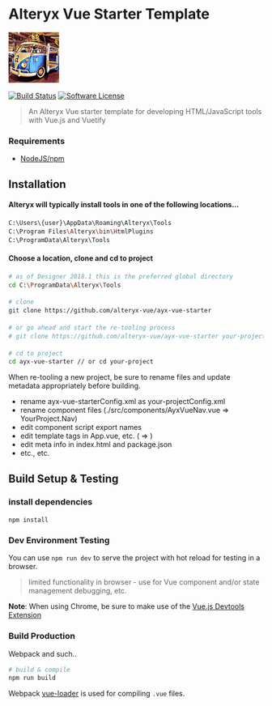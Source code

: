 # Alteryx Vue Starter Template

<img src='./public/alteryxomnibus.jpg' height='100'>

[![Build Status](https://travis-ci.org/alteryx-vue/ayx-vue-starter.svg?branch=master)](https://travis-ci.org/alteryx-vue/ayx-vue-starter) [![Software License](https://img.shields.io/badge/license-MIT-brightgreen.svg?style=flat)](LICENSE)
> An Alteryx Vue starter template for developing HTML/JavaScript tools with Vue.js and Vuetify

### Requirements
- [NodeJS/npm](https://nodejs.org)

## Installation

#### Alteryx will typically install tools in one of the following locations...
``` bash
C:\Users\{user}\AppData\Roaming\Alteryx\Tools
C:\Program Files\Alteryx\bin\HtmlPlugins
C:\ProgramData\Alteryx\Tools
```

#### Choose a location, clone and cd to project
``` bash
# as of Designer 2018.1 this is the preferred global directory
cd C:\ProgramData\Alteryx\Tools

# clone 
git clone https://github.com/alteryx-vue/ayx-vue-starter

# or go ahead and start the re-tooling process
# git clone https://github.com/alteryx-vue/ayx-vue-starter your-project

# cd to project
cd ayx-vue-starter // or cd your-project
```

When re-tooling a new project, be sure to rename files and update metadata appropriately before building.

- rename ayx-vue-starterConfig.xml as your-projectConfig.xml
- rename component files (./src/components/AyxVueNav.vue => YourProject.Nav)
- edit component script export names
- edit template tags in App.vue, etc. (<ayx-vue-nav> => <your-project-nav>)
- edit meta info in index.html and package.json
- etc., etc.

## Build Setup & Testing

### install dependencies

`npm install`

### Dev Environment Testing

You can use `npm run dev` to serve the project with hot reload for testing in a browser.  
>limited functionality in browser - use for Vue component and/or state management debugging, etc.

__Note__: When using Chrome, be sure to make use of the [Vue.js Devtools Extension](https://chrome.google.com/webstore/detail/vuejs-devtools/nhdogjmejiglipccpnnnanhbledajbpd)

### Build Production

Webpack and such..

``` bash
# build & compile
npm run build
```

Webpack [vue-loader](http://vuejs.github.io/vue-loader) is used for compiling `.vue` files.
